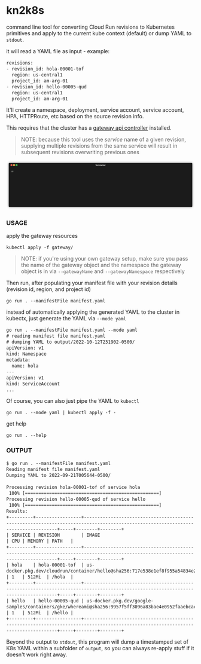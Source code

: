 # kn2k8s

command line tool for converting Cloud Run revisions to Kubernetes primitives and apply to the current kube context (default) or dump YAML to `stdout`.

it will read a YAML file as input - example:

```
revisions:
- revision_id: hola-00001-tof
  region: us-central1
  project_id: am-arg-01
- revision_id: hello-00005-qud
  region: us-central1
  project_id: am-arg-01
```

It'll create a namespace, deployment, service account, service account, HPA, HTTPRoute, etc based on the source revision info.

This requires that the cluster has a [gateway api controller](https://cloud.google.com/kubernetes-engine/docs/concepts/gateway-api) installed.

>NOTE: because this tool uses the *service* name of a given revision, supplying multiple revisions from the same service will result in subsequent revisions overwriting previous ones

![](images/render1662782035098.gif)

### USAGE

apply the gateway resources

```
kubectl apply -f gateway/
```

>NOTE: if you're using your own gateway setup, make sure you pass the name of the gateway object and the namespace the gateway object is in via `--gatewayName` and `--gatewayNamespace` respectively

Then run, after populating your manifest file with your revision details (revision id, region, and project id)

```
go run . --manifestFile manifest.yaml
```

instead of automatically applying the generated YAML to the cluster in kubectx, just generate the YAML via `--mode yaml`

```
go run . --manifestFile manifest.yaml --mode yaml
# reading manifest file manifest.yaml
# dumping YAML to output/2022-10-12T231902-0500/
apiVersion: v1
kind: Namespace
metadata:
  name: hola
---
apiVersion: v1
kind: ServiceAccount
...
```

Of course, you can also just pipe the YAML to `kubectl`

```
go run . --mode yaml | kubectl apply -f -
```

get help

```
go run . --help
```

### OUTPUT

```
$ go run . --manifestFile manifest.yaml
Reading manifest file manifest.yaml
Dumping YAML to 2022-09-21T005644-0500/

Processing revision hola-00001-tof of service hola
 100% [==================================================]         
Processing revision hello-00005-qud of service hello
 100% [==================================================]         
Results:
+---------+-----------------+----------------------------------------------------------------------------------------------------------------------------------+-----+--------+--------+
| SERVICE | REVISION        | IMAGE                                                                                                                            | CPU | MEMORY | PATH   |
+---------+-----------------+----------------------------------------------------------------------------------------------------------------------------------+-----+--------+--------+
| hola    | hola-00001-tof  | us-docker.pkg.dev/cloudrun/container/hello@sha256:717e538e1ef8f955a54834e213d080bde6a8b3513fcc406df0d5d5ed3ed2853b               | 1   | 512Mi  | /hola  |
+---------+-----------------+----------------------------------------------------------------------------------------------------------------------------------+-----+--------+--------+
| hello   | hello-00005-qud | us-docker.pkg.dev/google-samples/containers/gke/whereami@sha256:9957f5ff3096a83bae4e0952faaebcac740557e7fb2a642ed38bf5cb64c45795 | 1   | 512Mi  | /hello |
+---------+-----------------+----------------------------------------------------------------------------------------------------------------------------------+-----+--------+--------+
```

Beyond the output to `stdout`, this program will dump a timestamped set of K8s YAML within a subfolder of `output`, so you can always re-apply stuff if it doesn't work right away.
